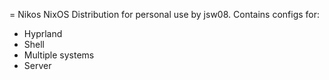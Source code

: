 = Nikos
NixOS Distribution for personal use by jsw08.
Contains configs for:
- Hyprland
- Shell
- Multiple systems
- Server

